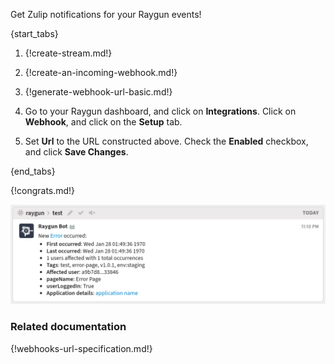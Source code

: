 Get Zulip notifications for your Raygun events!

{start_tabs}

1. {!create-stream.md!}

1. {!create-an-incoming-webhook.md!}

1. {!generate-webhook-url-basic.md!}

1. Go to your Raygun dashboard, and click on **Integrations**.
   Click on **Webhook**, and click on the **Setup** tab.

1. Set **Url** to the URL constructed above. Check the **Enabled**
   checkbox, and click **Save Changes**.

{end_tabs}

{!congrats.md!}

![](/static/images/integrations/raygun/001.png)

### Related documentation

{!webhooks-url-specification.md!}
